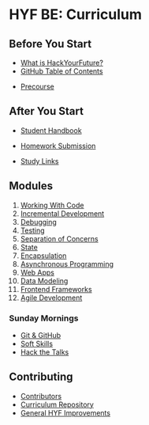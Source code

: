 # HYF BE: Curriculum

## Before You Start

* [What is HackYourFuture?](https://hackyourfuture.be/#about)
* [GitHub Table of Contents](https://github.com/hackyourfuturebelgium/home)
<!-- * [Application Process](./application-process.md) -->
* [Precourse](https://github.com/HackYourFutureBelgium/precourse)

## After You Start

* [Student Handbook](https://github.com/hackyourfuturebelgium/student-handbook)
<!-- * [Sunday Classes](./sunday-classes.md) -->
* [Homework Submission](https://github.com/hackyourfuturebelgium/homework-submission)
<!-- * [Evaluation](./evaluation.md) -->
* [Study Links](https://study.hackyourfuture.be)

## Modules

1. [Working With Code](./modules/working-with-code.md)
1. [Incremental Development](./modules/incremental-development.md)
1. [Debugging](./modules/debugging.md)
1. [Testing](./modules/testing.md)
1. [Separation of Concerns](./modules/separation-of-concerns.md)
1. [State](./modules/state.md)
1. [Encapsulation](./modules/encapsulation.md)
1. [Asynchronous Programming](./modules/asynchronous-programming.md)
1. [Web Apps](./modules/web-apps.md)
1. [Data Modeling](./modules/data-modeling.md)
1. [Frontend Frameworks](./modules/frontend-frameworks.md)
1. [Agile Development](./modules/agile-development.md)

### Sunday Mornings

* [Git & GitHub](https://github.com/hackyourfuturebelgium/git-github-practice)
* [Soft Skills]()
* [Hack the Talks](https://github.com/HackYourFutureBelgium/hack-the-talks)

## Contributing

* [Contributors](https://github.com/hackyourfuturebelgium/contributors)
* [Curriculum Repository](https://github.com/hackyourfuturebelgium/curriculum)
* [General HYF Improvements](https://github.com/hackyourfuturebelgium/improvements)

